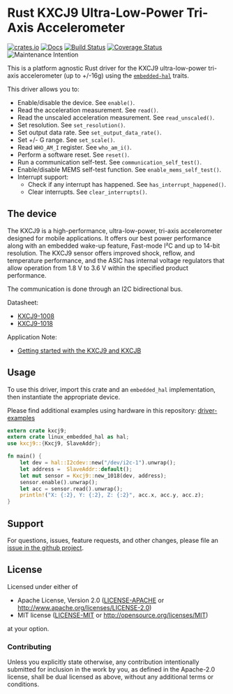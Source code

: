 # Rust KXCJ9 Ultra-Low-Power Tri-Axis Accelerometer

[![crates.io](https://img.shields.io/crates/v/kxcj9.svg)](https://crates.io/crates/kxcj9)
[![Docs](https://docs.rs/kxcj9/badge.svg)](https://docs.rs/kxcj9)
[![Build Status](https://travis-ci.org/eldruin/kxcj9-rs.svg?branch=master)](https://travis-ci.org/eldruin/kxcj9-rs)
[![Coverage Status](https://coveralls.io/repos/github/eldruin/kxcj9-rs/badge.svg?branch=master)](https://coveralls.io/github/eldruin/kxcj9-rs?branch=master)
![Maintenance Intention](https://img.shields.io/badge/maintenance-actively--developed-brightgreen.svg)

This is a platform agnostic Rust driver for the KXCJ9 ultra-low-power tri-axis accelerometer
(up to +/-16g) using the [`embedded-hal`] traits.

This driver allows you to:
- Enable/disable the device. See `enable()`.
- Read the acceleration measurement. See `read()`.
- Read the unscaled acceleration measurement. See `read_unscaled()`.
- Set resolution. See `set_resolution()`.
- Set output data rate. See `set_output_data_rate()`.
- Set +/- G range. See `set_scale()`.
- Read `WHO_AM_I` register. See `who_am_i()`.
- Perform a software reset. See `reset()`.
- Run a communication self-test. See `communication_self_test()`.
- Enable/disable MEMS self-test function. See `enable_mems_self_test()`.
- Interrupt support:
    - Check if any interrupt has happened. See `has_interrupt_happened()`.
    - Clear interrupts. See `clear_interrupts()`.

## The device

The KXCJ9 is a high-performance, ultra-low-power, tri-axis accelerometer designed for mobile applications. It offers our best power performance along with an embedded wake-up feature, Fast-mode I²C and up to 14-bit resolution. The KXCJ9 sensor offers improved shock, reflow, and temperature performance, and the ASIC has internal voltage regulators that allow operation from 1.8 V to 3.6 V within the specified product performance.

The communication is done through an I2C bidirectional bus.

Datasheet:
- [KXCJ9-1008](http://kionixfs.kionix.com/en/datasheet/KXCJ9-1008%20Specifications%20Rev%205.pdf)
- [KXCJ9-1018](http://kionixfs.kionix.com/en/datasheet/KXCJ9-1018%20Specifications%20Rev%202.pdf)

Application Note:
- [Getting started with the KXCJ9 and KXCJB](http://kionixfs.kionix.com/en/document/AN028%20Getting%20Started%20with%20the%20KXCJ9%20and%20KXCJB.pdf)

## Usage

To use this driver, import this crate and an `embedded_hal` implementation,
then instantiate the appropriate device.

Please find additional examples using hardware in this repository: [driver-examples]

[driver-examples]: https://github.com/eldruin/driver-examples

```rust
extern crate kxcj9;
extern crate linux_embedded_hal as hal;
use kxcj9::{Kxcj9, SlaveAddr};

fn main() {
    let dev = hal::I2cdev::new("/dev/i2c-1").unwrap();
    let address =  SlaveAddr::default();
    let mut sensor = Kxcj9::new_1018(dev, address);
    sensor.enable().unwrap();
    let acc = sensor.read().unwrap();
    println!("X: {:2}, Y: {:2}, Z: {:2}", acc.x, acc.y, acc.z);
}
```

## Support

For questions, issues, feature requests, and other changes, please file an
[issue in the github project](https://github.com/eldruin/kxcj9-rs/issues).

## License

Licensed under either of

 * Apache License, Version 2.0 ([LICENSE-APACHE](LICENSE-APACHE) or
   http://www.apache.org/licenses/LICENSE-2.0)
 * MIT license ([LICENSE-MIT](LICENSE-MIT) or
   http://opensource.org/licenses/MIT)

at your option.

### Contributing

Unless you explicitly state otherwise, any contribution intentionally submitted
for inclusion in the work by you, as defined in the Apache-2.0 license, shall
be dual licensed as above, without any additional terms or conditions.

[`embedded-hal`]: https://github.com/rust-embedded/embedded-hal
